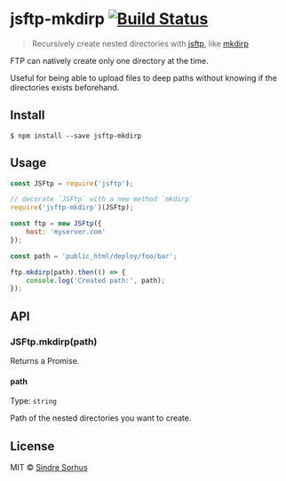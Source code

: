 # jsftp-mkdirp [![Build Status](https://travis-ci.org/sindresorhus/jsftp-mkdirp.svg?branch=master)](https://travis-ci.org/sindresorhus/jsftp-mkdirp)

> Recursively create nested directories with [jsftp](https://github.com/sergi/jsftp), like [mkdirp](https://github.com/substack/node-mkdirp)

FTP can natively create only one directory at the time.

Useful for being able to upload files to deep paths without knowing if the directories exists beforehand.


## Install

```
$ npm install --save jsftp-mkdirp
```


## Usage

```js
const JSFtp = require('jsftp');

// decorate `JSFtp` with a new method `mkdirp`
require('jsftp-mkdirp')(JSFtp);

const ftp = new JSFtp({
	host: 'myserver.com'
});

const path = 'public_html/deploy/foo/bar';

ftp.mkdirp(path).then(() => {
	console.log('Created path:', path);
});
```


## API

### JSFtp.mkdirp(path)

Returns a Promise.

#### path

Type: `string`

Path of the nested directories you want to create.


## License

MIT © [Sindre Sorhus](https://sindresorhus.com)
